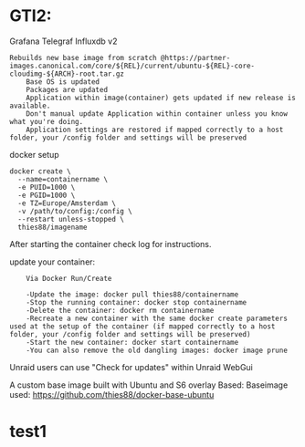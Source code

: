 # GTI2:

Grafana
Telegraf
Influxdb v2

    Rebuilds new base image from scratch @https://partner-images.canonical.com/core/${REL}/current/ubuntu-${REL}-core-cloudimg-${ARCH}-root.tar.gz
        Base OS is updated
        Packages are updated
        Application within image(container) gets updated if new release is available.
        Don't manual update Application within container unless you know what you're doing.
        Application settings are restored if mapped correctly to a host folder, your /config folder and settings will be preserved

docker setup

	docker create \
	  --name=containername \
	  -e PUID=1000 \
	  -e PGID=1000 \
	  -e TZ=Europe/Amsterdam \
	  -v /path/to/config:/config \
	  --restart unless-stopped \
	  thies88/imagename

After starting the container check log for instructions.

update your container:

		Via Docker Run/Create

		-Update the image: docker pull thies88/containername
		-Stop the running container: docker stop containername
		-Delete the container: docker rm containername
		-Recreate a new container with the same docker create parameters used at the setup of the container (if mapped correctly to a host folder, your /config folder and settings will be preserved)
		-Start the new container: docker start containername
		-You can also remove the old dangling images: docker image prune

Unraid users can use "Check for updates" within Unraid WebGui

 

A custom base image built with Ubuntu and S6 overlay Based: Baseimage used: https://github.com/thies88/docker-base-ubuntu 
# test1
